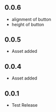 #

## 0.0.6

* alignment of button
* height of button

## 0.0.5

* Asset added

## 0.0.4

* Asset added

## 0.0.1

* Test Release
